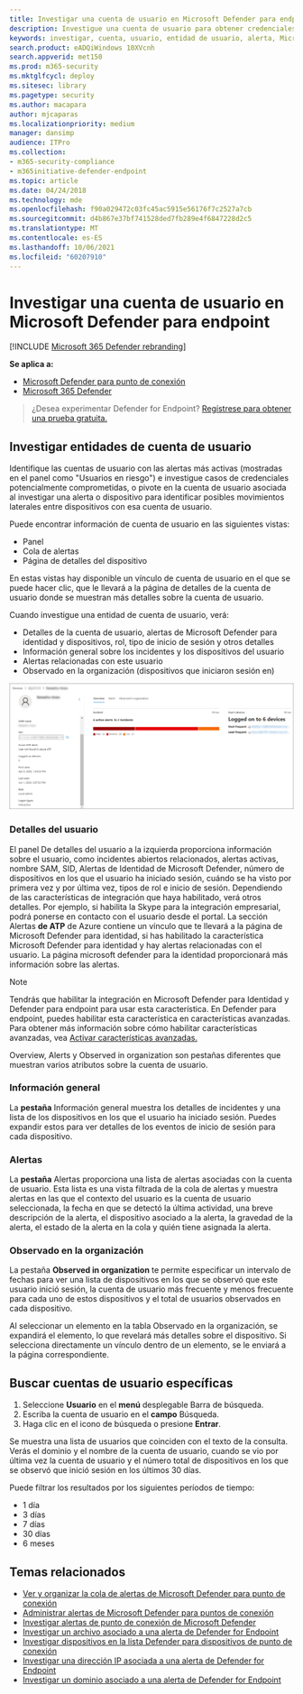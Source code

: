 ```yaml
---
title: Investigar una cuenta de usuario en Microsoft Defender para endpoint
description: Investigue una cuenta de usuario para obtener credenciales potencialmente comprometidas o pivote en la cuenta de usuario asociada durante una investigación.
keywords: investigar, cuenta, usuario, entidad de usuario, alerta, Microsoft Defender para endpoint
search.product: eADQiWindows 10XVcnh
search.appverid: met150
ms.prod: m365-security
ms.mktglfcycl: deploy
ms.sitesec: library
ms.pagetype: security
ms.author: macapara
author: mjcaparas
ms.localizationpriority: medium
manager: dansimp
audience: ITPro
ms.collection:
- m365-security-compliance
- m365initiative-defender-endpoint
ms.topic: article
ms.date: 04/24/2018
ms.technology: mde
ms.openlocfilehash: f90a029472c03fc45ac5915e56176f7c2527a7cb
ms.sourcegitcommit: d4b867e37bf741528ded7fb289e4f6847228d2c5
ms.translationtype: MT
ms.contentlocale: es-ES
ms.lasthandoff: 10/06/2021
ms.locfileid: "60207910"
---
```

# <a name="investigate-a-user-account-in-microsoft-defender-for-endpoint"></a>Investigar una cuenta de usuario en Microsoft Defender para endpoint

[!INCLUDE [Microsoft 365 Defender rebranding](../../includes/microsoft-defender.md)]

**Se aplica a:**
- [Microsoft Defender para punto de conexión](https://go.microsoft.com/fwlink/p/?linkid=2154037)
- [Microsoft 365 Defender](https://go.microsoft.com/fwlink/?linkid=2118804)


> ¿Desea experimentar Defender for Endpoint? [Regístrese para obtener una prueba gratuita.](https://signup.microsoft.com/create-account/signup?products=7f379fee-c4f9-4278-b0a1-e4c8c2fcdf7e&ru=https://aka.ms/MDEp2OpenTrial?ocid=docs-wdatp-investigatgeuser-abovefoldlink)

## <a name="investigate-user-account-entities"></a>Investigar entidades de cuenta de usuario

Identifique las cuentas de usuario con las alertas más activas (mostradas en el panel como "Usuarios en riesgo") e investigue casos de credenciales potencialmente comprometidas, o pivote en la cuenta de usuario asociada al investigar una alerta o dispositivo para identificar posibles movimientos laterales entre dispositivos con esa cuenta de usuario.

Puede encontrar información de cuenta de usuario en las siguientes vistas:

- Panel
- Cola de alertas
- Página de detalles del dispositivo

En estas vistas hay disponible un vínculo de cuenta de usuario en el que se puede hacer clic, que le llevará a la página de detalles de la cuenta de usuario donde se muestran más detalles sobre la cuenta de usuario.

Cuando investigue una entidad de cuenta de usuario, verá:

- Detalles de la cuenta de usuario, alertas de Microsoft Defender para identidad y dispositivos, rol, tipo de inicio de sesión y otros detalles
- Información general sobre los incidentes y los dispositivos del usuario
- Alertas relacionadas con este usuario
- Observado en la organización (dispositivos que iniciaron sesión en)

![Imagen de la página de detalles de la entidad de la cuenta de usuario.](images/atp-user-details-view.png)

### <a name="user-details"></a>Detalles del usuario

El  panel De detalles del usuario a la izquierda proporciona información sobre el usuario, como incidentes abiertos relacionados, alertas activas, nombre SAM, SID, Alertas de Identidad de Microsoft Defender, número de dispositivos en los que el usuario ha iniciado sesión, cuándo se ha visto por primera vez y por última vez, tipos de rol e inicio de sesión. Dependiendo de las características de integración que haya habilitado, verá otros detalles. Por ejemplo, si habilita la Skype para la integración empresarial, podrá ponerse en contacto con el usuario desde el portal. La sección Alertas **de ATP** de Azure contiene un vínculo que te llevará a la página de Microsoft Defender para identidad, si has habilitado la característica Microsoft Defender para identidad y hay alertas relacionadas con el usuario. La página microsoft defender para la identidad proporcionará más información sobre las alertas.

> [!NOTE]
> Tendrás que habilitar la integración en Microsoft Defender para Identidad y Defender para endpoint para usar esta característica. En Defender para endpoint, puedes habilitar esta característica en características avanzadas. Para obtener más información sobre cómo habilitar características avanzadas, vea [Activar características avanzadas.](advanced-features.md)

Overview, Alerts y Observed in organization son pestañas diferentes que muestran varios atributos sobre la cuenta de usuario.

### <a name="overview"></a>Información general

La **pestaña** Información general muestra los detalles de incidentes y una lista de los dispositivos en los que el usuario ha iniciado sesión. Puedes expandir estos para ver detalles de los eventos de inicio de sesión para cada dispositivo.

### <a name="alerts"></a>Alertas

La **pestaña** Alertas proporciona una lista de alertas asociadas con la cuenta de usuario. Esta lista es una [](alerts-queue.md)vista filtrada de la cola de alertas y muestra alertas en las que el contexto del usuario es la cuenta de usuario seleccionada, la fecha en que se detectó la última actividad, una breve descripción de la alerta, el dispositivo asociado a la alerta, la gravedad de la alerta, el estado de la alerta en la cola y quién tiene asignada la alerta.

### <a name="observed-in-organization"></a>Observado en la organización

La pestaña **Observed in organization** te permite especificar un intervalo de fechas para ver una lista de dispositivos en los que se observó que este usuario inició sesión, la cuenta de usuario más frecuente y menos frecuente para cada uno de estos dispositivos y el total de usuarios observados en cada dispositivo.

Al seleccionar un elemento en la tabla Observado en la organización, se expandirá el elemento, lo que revelará más detalles sobre el dispositivo. Si selecciona directamente un vínculo dentro de un elemento, se le enviará a la página correspondiente.

## <a name="search-for-specific-user-accounts"></a>Buscar cuentas de usuario específicas

1. Seleccione **Usuario** en el **menú** desplegable Barra de búsqueda.
2. Escriba la cuenta de usuario en el **campo** Búsqueda.
3. Haga clic en el icono de búsqueda o presione **Entrar**.

Se muestra una lista de usuarios que coinciden con el texto de la consulta. Verás el dominio y el nombre de la cuenta de usuario, cuando se vio por última vez la cuenta de usuario y el número total de dispositivos en los que se observó que inició sesión en los últimos 30 días.

Puede filtrar los resultados por los siguientes períodos de tiempo:

- 1 día
- 3 días
- 7 días
- 30 días
- 6 meses

## <a name="related-topics"></a>Temas relacionados

- [Ver y organizar la cola de alertas de Microsoft Defender para punto de conexión](alerts-queue.md)
- [Administrar alertas de Microsoft Defender para puntos de conexión](manage-alerts.md)
- [Investigar alertas de punto de conexión de Microsoft Defender](investigate-alerts.md)
- [Investigar un archivo asociado a una alerta de Defender for Endpoint](investigate-files.md)
- [Investigar dispositivos en la lista Defender para dispositivos de punto de conexión](investigate-machines.md)
- [Investigar una dirección IP asociada a una alerta de Defender for Endpoint](investigate-ip.md)
- [Investigar un dominio asociado a una alerta de Defender for Endpoint](investigate-domain.md)
